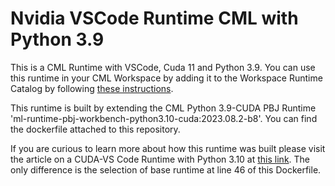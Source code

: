 # Nvidia VSCode Runtime CML with Python 3.9

This is a CML Runtime with VSCode, Cuda 11 and Python 3.9. You can use this runtime in your CML Workspace by adding it to the Workspace Runtime Catalog by following [these instructions](https://docs.cloudera.com/machine-learning/cloud/runtimes/topics/ml-adding-new-ml-runtimes.html).

This runtime is built by extending the CML Python 3.9-CUDA PBJ Runtime 'ml-runtime-pbj-workbench-python3.10-cuda:2023.08.2-b8'. You can find the dockerfile attached to this repository.

If you are curious to learn more about how this runtime was built please visit the article on a CUDA-VS Code Runtime with Python 3.10 at [this link](https://community.cloudera.com/t5/Community-Articles/CML-Runtime-with-Nvidia-Libs-and-VSCode-Editor/ta-p/379181). The only difference is the selection of base runtime at line 46 of this Dockerfile.
